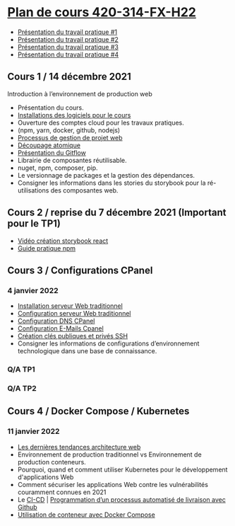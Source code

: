 # [Plan de cours 420-314-FX-H22](https://github.com/PLDubeFormation/420-314-FX-H22/blob/master/Plan%20cours%20420-314-FX%20H22.pdf)

- [Présentation du travail pratique #1](https://github.com/PLDubeFormation/420-314-FX-H22/blob/master/420-314-FX-H22-TP1.pdf)
- [Présentation du travail pratique #2](https://github.com/PLDubeFormation/420-314-FX-H22/blob/master/420-314-FX-H22-TP2.pdf)
- [Présentation du travail pratique #3](https://github.com/PLDubeFormation/420-314-FX-H22/blob/master/420-314-FX-H22-TP3.pdf)
- [Présentation du travail pratique #4](https://github.com/PLDubeFormation/420-314-FX-H22/blob/master/420-314-FX-H22-TP4.pdf)

## Cours 1 / 14 décembre 2021 ## 
Introduction à l’environnement de production web

- Présentation du cours.
- [Installations des logiciels pour le cours](https://github.com/PLDubeFormation/420-314-FX-H22/blob/master/Pr%C3%A9paration%20de%20l%E2%80%99environnement%20de%20travail.pdf) 
- Ouverture des comptes cloud pour les travaux pratiques. 
- (npm, yarn, docker, github, nodejs)
- [Processus de gestion de projet web](https://github.com/PLDubeFormation/420-314-FX-H22/blob/master/Cours%201/Processus%20Mise%20en%20Production.pdf)
- [Découpage atomique](https://github.com/PLDubeFormation/420-314-FX-H22/blob/master/Cours%201/Component%20Driven.pdf) 
- [Présentation du Gitflow](https://github.com/PLDubeFormation/420-314-FX-H22/blob/master/Cours%201/GIT.pdf)
- Librairie de composantes réutilisable.
- nuget, npm, composer, pip.
- Le versionnage de packages et la gestion des dépendances.
- Consigner les informations dans les stories du storybook pour la ré-utilisations des composantes web.

## Cours 2 / reprise du 7 décembre 2021 (Important pour le TP1) ## 
- [Vidéo création storybook react](https://webarchitek.ca/formations/React-Storybook.zip)
- [Guide pratique npm](npm_guide_technique.md)


## Cours 3 / Configurations CPanel
### 4 janvier 2022

- [Installation serveur Web traditionnel](https://docs.cpanel.net/cpanel/) 
- [Configuration serveur Web traditionnel](https://docs.cpanel.net/cpanel/domains/domains/)  
- [Configuration DNS CPanel](https://docs.cpanel.net/whm/dns-functions/dns-zone-manager/) 
- [Configuration E-Mails Cpanel](https://docs.cpanel.net/cpanel/email/) 
- [Création clés publiques et privés SSH](https://docs.cpanel.net/cpanel/security/ssh-access/)
- Consigner les informations de configurations d’environnement technologique dans une base de connaissance.

### Q/A TP1
### Q/A TP2


## Cours 4 / Docker Compose / Kubernetes
### 11 janvier 2022

- [Les dernières tendances architecture web](https://github.com/PLDubeFormation/420-314-FX-H22/blob/master/Architecture%20Application%202022.pdf)
- Environnement de production traditionnel vs Environnement de production conteneurs.
- Pourquoi, quand et comment utiliser Kubernetes pour le développement d'applications Web
- Comment sécuriser les applications Web contre les vulnérabilités couramment connues en 2021
- Le [CI-CD](ci-cd.md) | [Programmation d’un processus automatisé de livraison avec Github](ci-cd.md)
- [Utilisation de conteneur avec Docker Compose](docker_compose.md)


